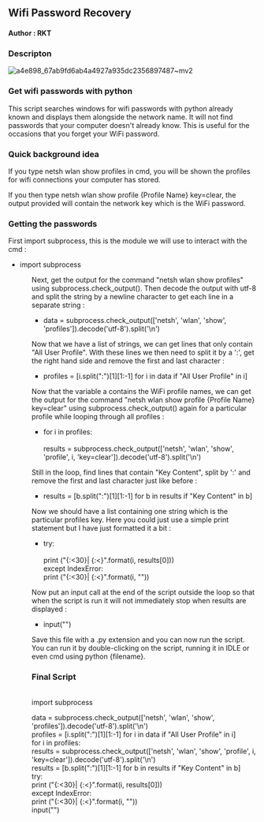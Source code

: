 <h2> Wifi Password Recovery</h2>

<h4>Author : RKT</h4>

### Descripton ###


![a4e898_67ab9fd6ab4a4927a935dc2356897487~mv2](https://user-images.githubusercontent.com/69615463/94768926-6e15c980-03ce-11eb-8f83-c15607ff2bd6.gif)


### Get wifi passwords with python  ###

This script searches windows for wifi passwords with python already known and displays them alongside the network name. It will not find passwords that your computer doesn't already know. This is useful for the occasions that you forget your WiFi password.

### Quick background idea ###

If you type netsh wlan show profiles in cmd, you will be shown the profiles for wifi connections your computer has stored.

If you then type netsh wlan show profile {Profile Name} key=clear, the output provided will contain the network key which is the WiFi password.

### Getting the passwords ###

First import subprocess, this is the module we will use to interact with the cmd :

<ul>
<li>import subprocess</li>
<ul>

Next, get the output for the command "netsh wlan show profiles" using subprocess.check_output(). Then decode the output with utf-8 and split the string by a newline character to get each line in a separate string :

<ul>
<li>data = subprocess.check_output(['netsh', 'wlan', 'show', 'profiles']).decode('utf-8').split('\n')</li>
</ul>

Now that we have a list of strings, we can get lines that only contain "All User Profile". With these lines we then need to split it by a ':', get the right hand side and remove the first and last character :

<ul>
<li>profiles = [i.split(":")[1][1:-1] for i in data if "All User Profile" in i]
</ul>

Now that the variable a contains the WiFi profile names, we can get the output for the command "netsh wlan show profile {Profile Name} key=clear" using subprocess.check_output() again for a particular profile while looping through all profiles :

<ul>
<li>for i in profiles:</li>
     <br>
    results = subprocess.check_output(['netsh', 'wlan', 'show', 'profile', i, 'key=clear']).decode('utf-8').split('\n')
</ul>

Still in the loop, find lines that contain "Key Content", split by ':' and remove the first and last character just like before :

<ul>
<li> results = [b.split(":")[1][1:-1] for b in results if "Key Content" in b]</li>
</ul>

Now we should have a list containing one string which is the particular profiles key. Here you could just use a simple print statement but I have just formatted it a bit :

<ul>
<li>try:</li>
      <br>
        print ("{:<30}|  {:<}".format(i, results[0]))
<br>
    except IndexError:
<br>
        print ("{:<30}|  {:<}".format(i, ""))
</ul>

Now put an input call at the end of the script outside the loop so that when the script is run it will not immediately stop when results are displayed : 

<ul>
<li>input("")</li>
</ul>

Save this file with a .py extension and you can now run the script. You can run it by double-clicking on the script, running it in IDLE or even cmd using python {filename}.

### Final Script ###

<br>
import subprocess
<br>

data = subprocess.check_output(['netsh', 'wlan', 'show', 'profiles']).decode('utf-8').split('\n')
<br>
profiles = [i.split(":")[1][1:-1] for i in data if "All User Profile" in i]
<br>
for i in profiles:
<br>
    results = subprocess.check_output(['netsh', 'wlan', 'show', 'profile', i, 'key=clear']).decode('utf-8').split('\n')
    <br>
    results = [b.split(":")[1][1:-1] for b in results if "Key Content" in b]
    <br>
    try:
    <br>
        print ("{:<30}|  {:<}".format(i, results[0]))
         <br>
    except IndexError:
         <br>
        print ("{:<30}|  {:<}".format(i, ""))
        <br>
input("")


